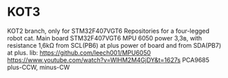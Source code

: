 # KOT3
KOT2 branch, only for STM32F407VGT6
Repositories for a four-legged robot cat. Main board STM32F407VGT6 MPU 6050 power 3,3в, with resistance 1,6kΩ from SCL(PB6) at plus power of board and from SDA(PB7) at plus. lib: https://github.com/leech001/MPU6050 https://www.youtube.com/watch?v=WlHM2M4GjDY&t=1627s PCA9685 plus-CCW, minus-CW
